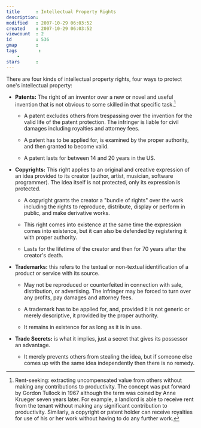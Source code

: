 ```yaml
---
title      : Intellectual Property Rights
description: 
modified   : 2007-10-29 06:03:52
created    : 2007-10-29 06:03:52
viewcount  : 2
id         : 536
gmap       : 
tags        :
    - 
stars      : 
---
```


There are four kinds of intellectual property rights, four ways to protect one's intellectual property:

* **Patents:** The right of an inventor over a new or novel and useful invention that is not obvious to some skilled in that specific task.[^1]

   * A patent excludes others from trespassing over the invention for the valid life of the patent protection. The infringer is liable for civil damages including royalties and attorney fees.

   * A patent has to be applied for, is examined by the proper authority, and then granted to become valid.

   * A patent lasts for between 14 and 20 years in the US.

* **Copyrights:** This right applies to an original and creative expression of an idea provided to its creator (author, artist, musician, software programmer). The idea itself is not protected, only its expression is protected.

   * A copyright grants the creator a "bundle of rights" over the work including the rights to reproduce, distribute, display or perform in public, and make derivative works.

   * This right comes into existence at the same time the expression comes into existence, but it can also be defended by registering it with proper authority.

   * Lasts for the lifetime of the creator and then for 70 years after the creator's death.



* **Trademarks:** this refers to the textual or non-textual identification of a product or service with its source.

   * May not be reproduced or counterfeited in connection with sale, distribution, or advertising. The infringer may be forced to turn over any profits, pay damages and attorney fees.

   * A trademark has to be applied for, and, provided it is not generic or merely descriptive, it provided by the proper authority.

   * It remains in existence for as long as it is in use.



* **Trade Secrets:** is what it implies, just a secret that gives its possessor an advantage.

   * It merely prevents others from stealing the idea, but if someone else comes up with the same idea independently then there is no remedy.

[^1]: Rent-seeking: extracting uncompensated value from others without making any contributions to productivity. The concept was put forward by Gordon Tullock in 1967 although the term was coined by Anne Krueger seven years later. For example, a landlord is able to receive rent from the tenant without making any significant contribution to productivity. Similarly, a copyright or patent holder can receive royalties for use of his or her work without having to do any further work.

